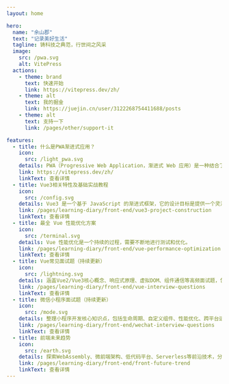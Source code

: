 ```yaml
---
layout: home

hero:
  name: "余山郡"
  text: "记录美好生活"
  tagline: 铸科技之典范，行世间之风采
  image:
    src: /pwa.svg
    alt: VitePress
  actions:
    - theme: brand
      text: 快速开始
      link: https://vitepress.dev/zh/
    - theme: alt
      text: 我的掘金
      link: https://juejin.cn/user/3122268754411688/posts
    - theme: alt
      text: 支持一下
      link: /pages/other/support-it

features:
  - title: 什么是PWA渐进式应用？
    icon:
      src: /light_pwa.svg
    details: PWA（Progressive Web Application，渐进式 Web 应用）是一种结合了传统 Web 应用与原生移动应用优势的应用程序。PWA 利用现代 Web 技术提供用户体验接近原生应用的 Web 应用
    link: https://vitepress.dev/zh/
    linkText: 查看详情
  - title: Vue3相关特性及基础实战教程
    icon:
      src: /config.svg
    details: Vue3 是一个基于 JavaScript 的渐进式框架，它的设计目标是提供一个灵活、可扩展的开发环境，使得开发者能够轻松构建复杂的 Web 应用程序。
    link: /pages/learning-diary/front-end/vue3-project-construction
    linkText: 查看详情
  - title: 最全 Vue 性能优化方案
    icon:
      src: /terminal.svg
    details: Vue 性能优化是一个持续的过程，需要不断地进行测试和优化。
    link: /pages/learning-diary/front-end/vue-performance-optimization
    linkText: 查看详情
  - title: Vue常见面试题（持续更新）
    icon:
      src: /lightning.svg
    details: 涵盖Vue2/Vue3核心概念、响应式原理、虚拟DOM、组件通信等高频面试题，包含源码解析和最佳实践，助您轻松应对Vue技术面试。
    link: /pages/learning-diary/front-end/vue-interview-questions
    linkText: 查看详情
  - title: 微信小程序面试题（持续更新）
    icon:
      src: /mode.svg
    details: 整理小程序开发核心知识点，包括生命周期、自定义组件、性能优化、跨平台适配等实战经验，帮助开发者全面掌握小程序开发生态。
    link: /pages/learning-diary/front-end/wechat-interview-questions
    linkText: 查看详情
  - title: 前端未来趋势
    icon:
      src: /earth.svg
    details: 探索WebAssembly、微前端架构、低代码平台、Serverless等前沿技术，分析前端工程化、智能化发展方向，把握行业技术脉搏。
    link: /pages/learning-diary/front-end/front-future-trend
    linkText: 查看详情
---
```

<!-- 访问量组件 -->
<VisitorPanel />